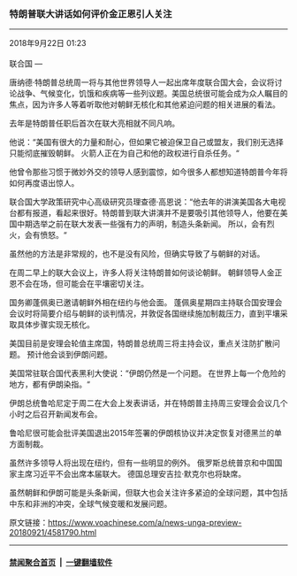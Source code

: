 ### 特朗普联大讲话如何评价金正恩引人关注
------------------------

<div class="published">
 <span class="date" title="中国时间">
  <time datetime="2018-09-22T01:23:17+08:00">
   2018年9月22日 01:23
  </time>
 </span>
</div>
<br/>
<div class="wsw">
 <span class="dateline">
  联合国 —
 </span>
 <p>
  唐纳德·特朗普总统周一将与其他世界领导人一起出席年度联合国大会，会议将讨论战争、气候变化，饥饿和疾病等一些列议题。美国总统很可能会成为众人瞩目的焦点，因为许多人等着听取他对朝鲜无核化和其他紧迫问题的相关进展的看法。
 </p>
 <p>
  去年是特朗普任职后首次在联大亮相就不同凡响。
 </p>
 <p>
  他说：“美国有很大的力量和耐心，但如果它被迫保卫自己或盟友，我们别无选择只能彻底摧毁朝鲜。 火箭人正在为自己和他的政权进行自杀任务。“
 </p>
 <p>
  他曾令那些习惯于微妙外交的领导人感到震惊，如今很多人都想知道特朗普今年将如何再度语出惊人。
 </p>
 <p>
  联合国大学政策研究中心高级研究员理查德·高恩说：“他去年的讲演美国各大电视台都有报道，看起来很好。特朗普到联大讲演并不是要吸引其他领导人，他要在美国中期选举之前在联大发表一些强有力的声明，制造头条新闻。 所以，会有烈火，会有愤怒。“
 </p>
 <p>
  虽然他的方法是非常规的，也不是没有风险，但确实导致了与朝鲜的对话。
 </p>
 <p>
  在周二早上的联大会议上，许多人将关注特朗普如何谈论朝鲜。 朝鲜领导人金正恩不会在场，但可能会在平壤密切关注。
 </p>
 <p>
  国务卿蓬佩奥已邀请朝鲜外相在纽约与他会面。 蓬佩奥星期四主持联合国安理会会议时将简要介绍与朝鲜的谈判情况，并敦促各国继续施加制裁压力，直到平壤采取具体步骤实现无核化。
 </p>
 <p>
  美国目前是安理会轮值主席国，特朗普总统周三将主持会议，重点关注防扩散问题。 预计他会谈到伊朗问题。
 </p>
 <p>
  美国常驻联合国代表黑利大使说：“伊朗仍然是一个问题。 在世界上每一个危险的地方，都有伊朗染指。“
 </p>
 <p>
  伊朗总统鲁哈尼定于周二在大会上发表讲话，并在特朗普主持周三安理会会议几个小时之后召开新闻发布会。
 </p>
 <p>
  鲁哈尼很可能会批评美国退出2015年签署的伊朗核协议并决定恢复对德黑兰的单方面制裁。
 </p>
 <p>
  虽然许多领导人将出现在纽约，但有一些明显的例外。 俄罗斯总统普京和中国国家主席习近平不会出席本届联大。 德国总理安吉拉·默克尔也将缺席。
 </p>
 <p>
  虽然朝鲜和伊朗可能是头条新闻，但联大也会关注许多紧迫的全球问题，其中包括中东和非洲的冲突，全球气候变暖和发展问题。
 </p>
</div>

原文链接：https://www.voachinese.com/a/news-unga-preview-20180921/4581790.html


------------------------
#### [禁闻聚合首页](https://github.com/gfw-breaker/banned-news/blob/master/README.md) &nbsp;|&nbsp;  [一键翻墙软件](https://github.com/gfw-breaker/nogfw/blob/master/README.md)